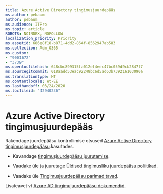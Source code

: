 ```yaml
---
title: Azure Active Directory tingimusjuurdepääs
ms.author: pebaum
author: pebaum
ms.audience: ITPro
ms.topic: article
ROBOTS: NOINDEX, NOFOLLOW
localization_priority: Priority
ms.assetid: 686e8f18-b871-4dd2-864f-8562947ab583
ms.collection: Adm_O365
ms.custom:
- "9001672"
- "3739"
ms.openlocfilehash: 648cbc899315fa012ef4eec47bc059d9cb2847f7
ms.sourcegitcommit: 018aadd53eac92248bc6d5ad63b739216103090a
ms.translationtype: HT
ms.contentlocale: et-EE
ms.lasthandoff: 03/24/2020
ms.locfileid: "42940236"
---
```

# <a name="conditional-access-with-azure-active-directory"></a>Azure Active Directory tingimusjuurdepääs

Rakendage juurdepääsu kontrollimise otsused [Azure Active Directory tingimusjuurdepääsu](https://docs.microsoft.com/azure/active-directory/conditional-access/overview).kasutades.

- Kavandage [tingimusjuurdepääsu juurutamise](https://docs.microsoft.com/azure/active-directory/conditional-access/plan-conditional-access). 

- Vaadake üle ja juurutage [Üldised tingimusliku juurdepääsu poliitikad](https://docs.microsoft.com/azure/active-directory/conditional-access/concept-conditional-access-policy-common).

- Vaadake üle [Tingimusjuurdepääsu parimad tavad](https://docs.microsoft.com/azure/active-directory/conditional-access/best-practices).

Lisateavet vt [Azure AD tingimujuurdepääsu dokumendid](https://docs.microsoft.com/azure/active-directory/conditional-access/).
